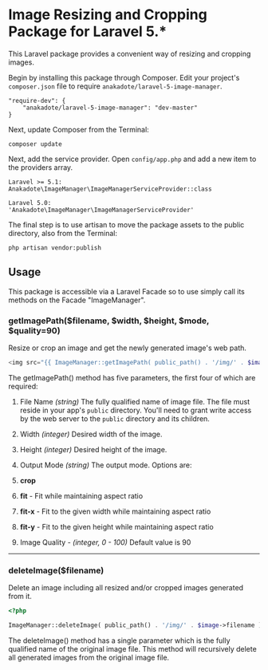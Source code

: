 # Image Resizing and Cropping Package for Laravel 5.*

This Laravel package provides a convenient way of resizing and cropping images.

Begin by installing this package through Composer. Edit your project's `composer.json` file to require `anakadote/laravel-5-image-manager`.

	"require-dev": {
		"anakadote/laravel-5-image-manager": "dev-master"
	}

Next, update Composer from the Terminal:

    composer update

Next, add the service provider. Open `config/app.php` and add a new item to the providers array.

    Laravel >= 5.1:
    Anakadote\ImageManager\ImageManagerServiceProvider::class

    Laravel 5.0:
    'Anakadote\ImageManager\ImageManagerServiceProvider'

The final step is to use artisan to move the package assets to the public directory, also from the Terminal:

    php artisan vendor:publish


## Usage

This package is accessible via a Laravel Facade so to use simply call its methods on the Facade "ImageManager".


### getImagePath($filename, $width, $height, $mode, $quality=90)

Resize or crop an image and get the newly generated image's web path.

```php
<img src="{{ ImageManager::getImagePath( public_path() . '/img/' . $image->filename, 250, 200, 'crop' ) }}" alt="">

```

The getImagePath() method has five parameters, the first four of which are required:

1. File Name *(string)* The fully qualified name of image file. The file must reside in your app's `public` directory. You'll need to grant write access by the web server to the `public` directory and its children.

2. Width *(integer)* Desired width of the image.

3. Height *(integer)* Desired height of the image.
4. Output Mode *(string)* The output mode. Options are:
  1. **crop**
  2. **fit** - Fit while maintaining aspect ratio
  3. **fit-x** - Fit to the given width while maintaining aspect ratio
  4. **fit-y** - Fit to the given height while maintaining aspect ratio

5. Image Quality - *(integer, 0 - 100)* Default value is 90


***


### deleteImage($filename)

Delete an image including all resized and/or cropped images generated from it.

```php
<?php

ImageManager::deleteImage( public_path() . '/img/' . $image->filename );

```

The deleteImage() method has a single parameter which is the fully qualified name of the original image file. This method will recursively delete all generated images from the original image file.
